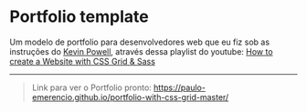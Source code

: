 # Portfolio template

Um modelo de portfolio para desenvolvedores web que eu fiz sob as instruções do [Kevin Powell](https://github.com/kevin-powell), através dessa playlist do youtube: [How to create a Website with CSS Grid & Sass](https://youtube.com/playlist?list=PL4-IK0AVhVjNRKd4KBrXHpNtmMvR0qYz4)

---

> Link para ver o Portfolio pronto: https://paulo-emerencio.github.io/portfolio-with-css-grid-master/